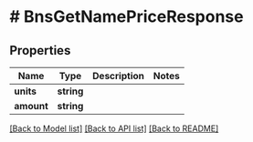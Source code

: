 # # BnsGetNamePriceResponse

## Properties

Name | Type | Description | Notes
------------ | ------------- | ------------- | -------------
**units** | **string** |  |
**amount** | **string** |  |

[[Back to Model list]](../../README.md#models) [[Back to API list]](../../README.md#endpoints) [[Back to README]](../../README.md)
